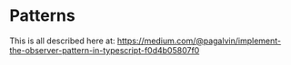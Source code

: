 # Patterns
This is all described here at: https://medium.com/@pagalvin/implement-the-observer-pattern-in-typescript-f0d4b05807f0
